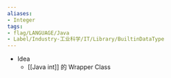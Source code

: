 ```yaml
---
aliases:
- Integer
tags:
- flag/LANGUAGE/Java
- Label/Industry-工业科学/IT/Library/BuiltinDataType
---
```


- Idea
    - [[Java int]] 的 Wrapper Class
